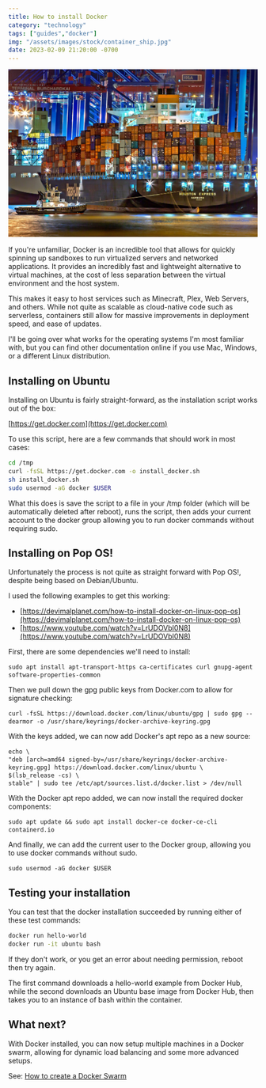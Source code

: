 ```yaml
---
title: How to install Docker
category: "technology"
tags: ["guides","docker"]
img: "/assets/images/stock/container_ship.jpg"
date: 2023-02-09 21:20:00 -0700
---
```


![Container Ship](/assets/images/stock/container_ship.jpg)

<!-- outline-start -->

If you're unfamiliar, Docker is an incredible tool that allows for quickly spinning up sandboxes to run virtualized servers and networked applications. It provides an incredibly fast and lightweight alternative to virtual machines, at the cost of less separation between the virtual environment and the host system.

This makes it easy to host services such as Minecraft, Plex, Web Servers, and others. While not quite as scalable as cloud-native code such as serverless, containers still allow for massive improvements in deployment speed, and ease of updates.

I'll be going over what works for the operating systems I'm most familiar with, but you can find other documentation online if you use Mac, Windows, or a different Linux distribution.

<!-- outline-end -->

## Installing on Ubuntu

Installing on Ubuntu is fairly straight-forward, as the installation script works out of the box:

[https://get.docker.com](https://get.docker.com)

To use this script, here are a few commands that should work in most cases:

```bash
cd /tmp
curl -fsSL https://get.docker.com -o install_docker.sh
sh install_docker.sh
sudo usermod -aG docker $USER
```

What this does is save the script to a file in your /tmp folder (which will be automatically deleted after reboot), runs the script, then adds your current account to the docker group allowing you to run docker commands without requiring sudo.

## Installing on Pop OS!

Unfortunately the process is not quite as straight forward with Pop OS!, despite being based on Debian/Ubuntu.

I used the following examples to get this working:

- [https://devimalplanet.com/how-to-install-docker-on-linux-pop-os](https://devimalplanet.com/how-to-install-docker-on-linux-pop-os)
- [https://www.youtube.com/watch?v=LrUDOVbI0N8](https://www.youtube.com/watch?v=LrUDOVbI0N8)

First, there are some dependencies we'll need to install:

```shell
sudo apt install apt-transport-https ca-certificates curl gnupg-agent software-properties-common
```

Then we pull down the gpg public keys from Docker.com to allow for signature checking:

```shell
curl -fsSL https://download.docker.com/linux/ubuntu/gpg | sudo gpg --dearmor -o /usr/share/keyrings/docker-archive-keyring.gpg
```

With the keys added, we can now add Docker's apt repo as a new source:

```shell
echo \
"deb [arch=amd64 signed-by=/usr/share/keyrings/docker-archive-keyring.gpg] https://download.docker.com/linux/ubuntu \
$(lsb_release -cs) \
stable" | sudo tee /etc/apt/sources.list.d/docker.list > /dev/null
```

With the Docker apt repo added, we can now install the required docker components:

```shell
sudo apt update && sudo apt install docker-ce docker-ce-cli containerd.io
```

And finally, we can add the current user to the Docker group, allowing you to use docker commands without sudo.

```shell
sudo usermod -aG docker $USER
```

## Testing your installation

You can test that the docker installation succeeded by running either of these test commands:

```bash
docker run hello-world
docker run -it ubuntu bash
```

If they don't work, or you get an error about needing permission, reboot then try again.

The first command downloads a hello-world example from Docker Hub, while the second downloads an Ubuntu base image from Docker Hub, then takes you to an instance of bash within the container.

## What next?

With Docker installed, you can now setup multiple machines in a Docker swarm, allowing for dynamic load balancing and some more advanced setups.

See: [How to create a Docker Swarm](https://joshbuker.com/blog/how-to-create-a-docker-swarm)
